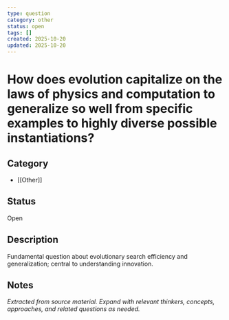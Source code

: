 ```yaml
---
type: question
category: other
status: open
tags: []
created: 2025-10-20
updated: 2025-10-20
---
```


# How does evolution capitalize on the laws of physics and computation to generalize so well from specific examples to highly diverse possible instantiations?

## Category

- [[Other]]

## Status

Open

## Description

Fundamental question about evolutionary search efficiency and generalization; central to understanding innovation.

## Notes

*Extracted from source material. Expand with relevant thinkers, concepts, approaches, and related questions as needed.*
